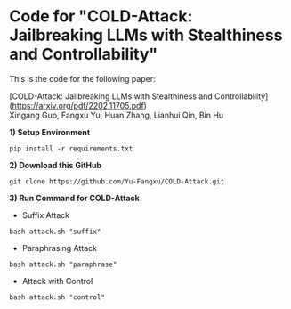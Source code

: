 # Code for "COLD-Attack: Jailbreaking LLMs with Stealthiness and Controllability"

This is the code for the following paper: 

[COLD-Attack: Jailbreaking LLMs with Stealthiness and Controllability] (https://arxiv.org/pdf/2202.11705.pdf) \
Xingang Guo, Fangxu Yu, Huan Zhang, Lianhui Qin, Bin Hu


**1) Setup Environment**
```
pip install -r requirements.txt
```

**2) Download this GitHub**
```
git clone https://github.com/Yu-Fangxu/COLD-Attack.git
```

**3) Run Command for COLD-Attack**

* Suffix Attack
```
bash attack.sh "suffix"
```

* Paraphrasing Attack 
```
bash attack.sh "paraphrase"
```

* Attack with Control
```
bash attack.sh "control"
```
